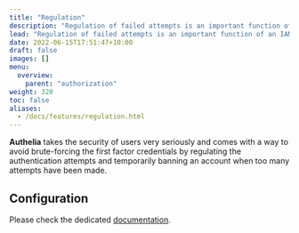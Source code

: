 ```yaml
---
title: "Regulation"
description: "Regulation of failed attempts is an important function of an IAM system."
lead: "Regulation of failed attempts is an important function of an IAM system."
date: 2022-06-15T17:51:47+10:00
draft: false
images: []
menu:
  overview:
    parent: "authorization"
weight: 320
toc: false
aliases:
  - /docs/features/regulation.html
---
```


__Authelia__ takes the security of users very seriously and comes with a way to avoid brute-forcing the first factor
credentials by regulating the authentication attempts and temporarily banning an account when too many attempts have
been made.

## Configuration

Please check the dedicated [documentation](../../configuration/security/regulation.md).
